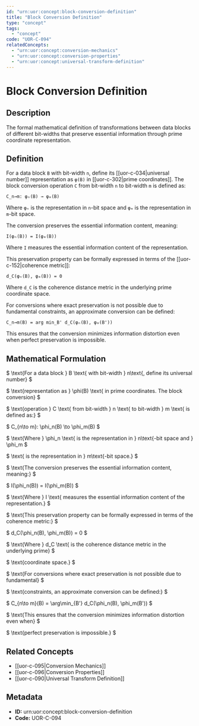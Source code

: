 ```yaml
---
id: "urn:uor:concept:block-conversion-definition"
title: "Block Conversion Definition"
type: "concept"
tags:
  - "concept"
code: "UOR-C-094"
relatedConcepts:
  - "urn:uor:concept:conversion-mechanics"
  - "urn:uor:concept:conversion-properties"
  - "urn:uor:concept:universal-transform-definition"
---
```


# Block Conversion Definition

## Description

The formal mathematical definition of transformations between data blocks of different bit-widths that preserve essential information through prime coordinate representation.

## Definition

For a data block `B` with bit-width `n`, define its [[uor-c-034|universal number]] representation as `φ(B)` in [[uor-c-302|prime coordinates]]. The block conversion operation `C` from bit-width `n` to bit-width `m` is defined as:

`C_n→m: φₙ(B) → φₘ(B)`

Where `φₙ` is the representation in `n`-bit space and `φₘ` is the representation in `m`-bit space.

The conversion preserves the essential information content, meaning:

`I(φₙ(B)) = I(φₘ(B))`

Where `I` measures the essential information content of the representation.

This preservation property can be formally expressed in terms of the [[uor-c-152|coherence metric]]:

`d_C(φₙ(B), φₘ(B)) = 0`

Where `d_C` is the coherence distance metric in the underlying prime coordinate space.

For conversions where exact preservation is not possible due to fundamental constraints, an approximate conversion can be defined:

`C_n→m(B) = arg min_B' d_C(φₙ(B), φₘ(B'))`

This ensures that the conversion minimizes information distortion even when perfect preservation is impossible.

## Mathematical Formulation

$
\text{For a data block } B \text{ with bit-width } n\text{, define its universal number}
$

$
\text{representation as } \phi(B) \text{ in prime coordinates. The block conversion}
$

$
\text{operation } C \text{ from bit-width } n \text{ to bit-width } m \text{ is defined as:}
$

$
C_{n\to m}: \phi_n(B) \to \phi_m(B)
$

$
\text{Where } \phi_n \text{ is the representation in } n\text{-bit space and } \phi_m
$

$
\text{ is the representation in } m\text{-bit space.}
$

$
\text{The conversion preserves the essential information content, meaning:}
$

$
I(\phi_n(B)) = I(\phi_m(B))
$

$
\text{Where } I \text{ measures the essential information content of the representation.}
$

$
\text{This preservation property can be formally expressed in terms of the coherence metric:}
$

$
d_C(\phi_n(B), \phi_m(B)) = 0
$

$
\text{Where } d_C \text{ is the coherence distance metric in the underlying prime}
$

$
\text{coordinate space.}
$

$
\text{For conversions where exact preservation is not possible due to fundamental}
$

$
\text{constraints, an approximate conversion can be defined:}
$

$
C_{n\to m}(B) = \arg\min_{B'} d_C(\phi_n(B), \phi_m(B'))
$

$
\text{This ensures that the conversion minimizes information distortion even when}
$

$
\text{perfect preservation is impossible.}
$

## Related Concepts

- [[uor-c-095|Conversion Mechanics]]
- [[uor-c-096|Conversion Properties]]
- [[uor-c-090|Universal Transform Definition]]

## Metadata

- **ID:** urn:uor:concept:block-conversion-definition
- **Code:** UOR-C-094
